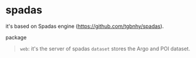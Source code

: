 # spadas

it's based on Spadas engine (https://github.com/tgbnhy/spadas).

package
> `web`: it's the server of spadas 
> `dataset` stores the Argo and POI dataset.
 

